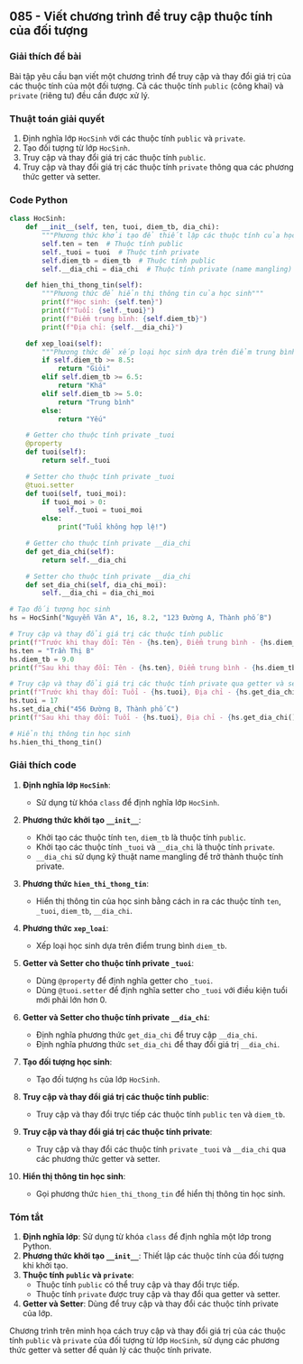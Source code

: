 ## 085 - Viết chương trình để truy cập thuộc tính của đối tượng

### Giải thích đề bài

Bài tập yêu cầu bạn viết một chương trình để truy cập và thay đổi giá trị của các thuộc tính của một đối tượng. Cả các thuộc tính `public` (công khai) và `private` (riêng tư) đều cần được xử lý.

### Thuật toán giải quyết

1. Định nghĩa lớp `HocSinh` với các thuộc tính `public` và `private`.
2. Tạo đối tượng từ lớp `HocSinh`.
3. Truy cập và thay đổi giá trị các thuộc tính `public`.
4. Truy cập và thay đổi giá trị các thuộc tính `private` thông qua các phương thức getter và setter.

### Code Python

```python
class HocSinh:
    def __init__(self, ten, tuoi, diem_tb, dia_chi):
        """Phương thức khởi tạo để thiết lập các thuộc tính của học sinh"""
        self.ten = ten  # Thuộc tính public
        self._tuoi = tuoi  # Thuộc tính private
        self.diem_tb = diem_tb  # Thuộc tính public
        self.__dia_chi = dia_chi  # Thuộc tính private (name mangling)

    def hien_thi_thong_tin(self):
        """Phương thức để hiển thị thông tin của học sinh"""
        print(f"Học sinh: {self.ten}")
        print(f"Tuổi: {self._tuoi}")
        print(f"Điểm trung bình: {self.diem_tb}")
        print(f"Địa chỉ: {self.__dia_chi}")

    def xep_loai(self):
        """Phương thức để xếp loại học sinh dựa trên điểm trung bình"""
        if self.diem_tb >= 8.5:
            return "Giỏi"
        elif self.diem_tb >= 6.5:
            return "Khá"
        elif self.diem_tb >= 5.0:
            return "Trung bình"
        else:
            return "Yếu"

    # Getter cho thuộc tính private _tuoi
    @property
    def tuoi(self):
        return self._tuoi

    # Setter cho thuộc tính private _tuoi
    @tuoi.setter
    def tuoi(self, tuoi_moi):
        if tuoi_moi > 0:
            self._tuoi = tuoi_moi
        else:
            print("Tuổi không hợp lệ!")

    # Getter cho thuộc tính private __dia_chi
    def get_dia_chi(self):
        return self.__dia_chi

    # Setter cho thuộc tính private __dia_chi
    def set_dia_chi(self, dia_chi_moi):
        self.__dia_chi = dia_chi_moi

# Tạo đối tượng học sinh
hs = HocSinh("Nguyễn Văn A", 16, 8.2, "123 Đường A, Thành phố B")

# Truy cập và thay đổi giá trị các thuộc tính public
print(f"Trước khi thay đổi: Tên - {hs.ten}, Điểm trung bình - {hs.diem_tb}")
hs.ten = "Trần Thị B"
hs.diem_tb = 9.0
print(f"Sau khi thay đổi: Tên - {hs.ten}, Điểm trung bình - {hs.diem_tb}")

# Truy cập và thay đổi giá trị các thuộc tính private qua getter và setter
print(f"Trước khi thay đổi: Tuổi - {hs.tuoi}, Địa chỉ - {hs.get_dia_chi()}")
hs.tuoi = 17
hs.set_dia_chi("456 Đường B, Thành phố C")
print(f"Sau khi thay đổi: Tuổi - {hs.tuoi}, Địa chỉ - {hs.get_dia_chi()}")

# Hiển thị thông tin học sinh
hs.hien_thi_thong_tin()
```

### Giải thích code

1. **Định nghĩa lớp `HocSinh`**:

   - Sử dụng từ khóa `class` để định nghĩa lớp `HocSinh`.

2. **Phương thức khởi tạo `__init__`**:

   - Khởi tạo các thuộc tính `ten`, `diem_tb` là thuộc tính `public`.
   - Khởi tạo các thuộc tính `_tuoi` và `__dia_chi` là thuộc tính `private`.
   - `__dia_chi` sử dụng kỹ thuật name mangling để trở thành thuộc tính private.

3. **Phương thức `hien_thi_thong_tin`**:

   - Hiển thị thông tin của học sinh bằng cách in ra các thuộc tính `ten`, `_tuoi`, `diem_tb`, `__dia_chi`.

4. **Phương thức `xep_loai`**:

   - Xếp loại học sinh dựa trên điểm trung bình `diem_tb`.

5. **Getter và Setter cho thuộc tính private `_tuoi`**:

   - Dùng `@property` để định nghĩa getter cho `_tuoi`.
   - Dùng `@tuoi.setter` để định nghĩa setter cho `_tuoi` với điều kiện tuổi mới phải lớn hơn 0.

6. **Getter và Setter cho thuộc tính private `__dia_chi`**:

   - Định nghĩa phương thức `get_dia_chi` để truy cập `__dia_chi`.
   - Định nghĩa phương thức `set_dia_chi` để thay đổi giá trị `__dia_chi`.

7. **Tạo đối tượng học sinh**:

   - Tạo đối tượng `hs` của lớp `HocSinh`.

8. **Truy cập và thay đổi giá trị các thuộc tính public**:

   - Truy cập và thay đổi trực tiếp các thuộc tính `public` `ten` và `diem_tb`.

9. **Truy cập và thay đổi giá trị các thuộc tính private**:

   - Truy cập và thay đổi các thuộc tính `private` `_tuoi` và `__dia_chi` qua các phương thức getter và setter.

10. **Hiển thị thông tin học sinh**:
    - Gọi phương thức `hien_thi_thong_tin` để hiển thị thông tin học sinh.

### Tóm tắt

1. **Định nghĩa lớp**: Sử dụng từ khóa `class` để định nghĩa một lớp trong Python.
2. **Phương thức khởi tạo `__init__`**: Thiết lập các thuộc tính của đối tượng khi khởi tạo.
3. **Thuộc tính `public` và `private`**:
   - Thuộc tính `public` có thể truy cập và thay đổi trực tiếp.
   - Thuộc tính `private` được truy cập và thay đổi qua getter và setter.
4. **Getter và Setter**: Dùng để truy cập và thay đổi các thuộc tính private của lớp.

Chương trình trên minh họa cách truy cập và thay đổi giá trị của các thuộc tính `public` và `private` của đối tượng từ lớp `HocSinh`, sử dụng các phương thức getter và setter để quản lý các thuộc tính private.
